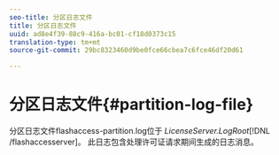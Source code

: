 ```yaml
---
seo-title: 分区日志文件
title: 分区日志文件
uuid: ad8e4f39-88c9-416a-bc01-cf18d0373c15
translation-type: tm+mt
source-git-commit: 29bc8323460d9be0fce66cbea7c6fce46df20d61

---
```



# 分区日志文件{#partition-log-file}

分区日志文件flashaccess-partition.log位于 *LicenseServer.LogRoot*[!DNL /flashaccesserver]。 此日志包含处理许可证请求期间生成的日志消息。
